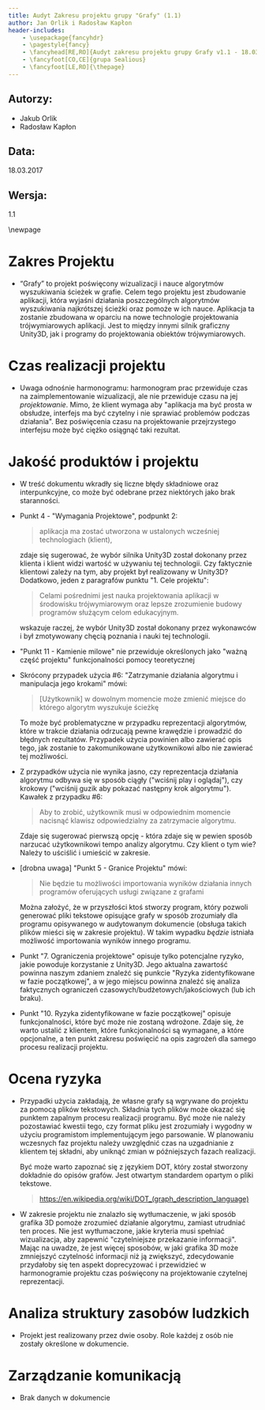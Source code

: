 ```yaml
---
title: Audyt Zakresu projektu grupy "Grafy" (1.1)
author: Jan Orlik i Radosław Kapłon
header-includes:
    - \usepackage{fancyhdr}
    - \pagestyle{fancy}
    - \fancyhead[RE,RO]{Audyt zakresu projektu grupy Grafy v1.1 - 18.03.2017}
    - \fancyfoot[CO,CE]{grupa Sealious}
    - \fancyfoot[LE,RO]{\thepage}
---
```


## Autorzy: 

* Jakub Orlik
* Radosław Kapłon

## Data: 

18.03.2017

## Wersja: 

1.1

\newpage

# Zakres Projektu

* “Grafy” to projekt poświęcony wizualizacji i nauce algorytmów wyszukiwania ścieżek w grafie. Celem tego projektu jest zbudowanie aplikacji, która wyjaśni działania poszczególnych algorytmów wyszukiwania najkrótszej ścieżki oraz pomoże w ich nauce. Aplikacja ta zostanie zbudowana w oparciu na nowe technologie projektowania trójwymiarowych aplikacji. Jest to między innymi silnik graficzny Unity3D, jak i programy do projektowania obiektów trójwymiarowych.

# Czas realizacji projektu

* Uwaga odnośnie harmonogramu: harmonogram prac przewiduje czas na zaimplementowanie wizualizacji, ale nie przewiduje czasu na jej *projektowanie*. Mimo, że klient wymaga aby "aplikacja ma być prosta w obsłudze, interfejs ma być czytelny i nie sprawiać problemów podczas działania". Bez poświęcenia czasu na projektowanie przejrzystego interfejsu może być ciężko osiągnąć taki rezultat.

# Jakość produktów i projektu

* W treść dokumentu wkradły się liczne błędy składniowe oraz interpunkcyjne, co może być odebrane przez niektórych jako brak staranności.

* Punkt 4 - "Wymagania Projektowe", podpunkt 2:

	> aplikacja ma zostać utworzona w ustalonych wcześniej technologiach (klient),
	
	zdaje się sugerować, że wybór silnika Unity3D został dokonany przez klienta i klient widzi wartość w używaniu tej technologii. Czy faktycznie klientowi zależy na tym, aby projekt był realizowany w Unity3D? Dodatkowo, jeden z paragrafów punktu "1. Cele projektu":
	
	> Celami pośrednimi jest nauka projektowania aplikacji w środowisku
	> trójwymiarowym oraz lepsze zrozumienie budowy programów służącym celom
	> edukacyjnym.
	
	wskazuje raczej, że wybór Unity3D został dokonany przez wykonawców i był zmotywowany chęcią poznania i nauki tej technologii.

* "Punkt 11 - Kamienie milowe" nie przewiduje określonych jako "ważną część projektu" funkcjonalności pomocy teoretycznej

* Skrócony przypadek użycia #6: "Zatrzymanie działania algorytmu i manipulacja jego krokami" mówi:

	> [Użytkownik] w dowolnym momencie może zmienić miejsce do którego algorytm wyszukuje ścieżkę
	
	To może być problematyczne w przypadku reprezentacji algorytmów, które w trakcie działania odrzucają pewne krawędzie i prowadzić do błędnych rezultatów. Przypadek użycia powinien albo zawierać opis tego, jak zostanie to zakomunikowane użytkownikowi albo nie zawierać tej możliwości.
	
* Z przypadków użycia nie wynika jasno, czy reprezentacja działania algorytmu odbywa się w sposób ciągły ("wciśnij play i oglądaj"), czy krokowy ("wciśnij guzik aby pokazać następny krok algorytmu"). Kawałek z przypadku #6:

	> Aby to zrobić, użytkownik musi w odpowiednim momencie nacisnąć klawisz odpowiedzialny za zatrzymacie algorytmu.

	Zdaje się sugerować pierwszą opcję - która zdaje się w pewien sposób narzucać użytkownikowi tempo analizy algorytmu. Czy klient o tym wie? Należy to uściślić i umieścić w zakresie.
	
* [drobna uwaga] "Punkt 5 - Granice Projektu" mówi: 

	> Nie będzie tu możliwości importowania wyników działania innych programów oferujących usługi związane z grafami
	
	Można założyć, że w przyszłości ktoś stworzy program, który pozwoli generować pliki tekstowe opisujące grafy w sposób zrozumiały dla programu opisywanego w audytowanym dokumencie (obsługa takich plików mieści się w zakresie projektu). W takim wypadku *będzie* istniała możliwość importowania wyników innego programu.


* Punkt "7. Ograniczenia projektowe" opisuje tylko potencjalne ryzyko, jakie powoduje korzystanie z Unity3D. Jego aktualna zawartość powinna naszym zdaniem znaleźć się punkcie "Ryzyka zidentyfikowane w fazie początkowej", a w jego miejscu powinna znaleźć się analiza faktycznych ograniczeń czasowych/budżetowych/jakościowych (lub ich braku).

* Punkt "10. Ryzyka zidentyfikowane w fazie początkowej" opisuje funkcjonalności, które być może nie zostaną wdrożone. Zdaje się, że warto ustalić z klientem, które funkcjonalności są wymagane, a które opcjonalne, a ten punkt zakresu poświęcić na opis zagrożeń dla samego procesu realizacji projektu.


# Ocena ryzyka

* Przypadki użycia zakładają, że własne grafy są wgrywane do projektu za pomocą plików tekstowych. Składnia tych plików może okazać się punktem zapalnym procesu realizacji programu. Być może nie należy pozostawiać kwestii tego, czy format pliku jest zrozumiały i wygodny w użyciu programistom implementującym jego parsowanie. W planowaniu wczesnych faz projektu należy uwzględnić czas na uzgadnianie z klientem tej składni, aby uniknąć zmian w późniejszych fazach realizacji.

	Być może warto zapoznać się z językiem DOT, który został stworzony dokładnie do opisów grafów. Jest otwartym standardem opartym o pliki tekstowe.
	
	> https://en.wikipedia.org/wiki/DOT_(graph_description_language)
	
* W zakresie projektu nie znalazło się wytłumaczenie, w jaki sposób grafika 3D pomoże zrozumieć działanie algorytmu, zamiast utrudniać ten proces. Nie jest wytłumaczone, jakie kryteria musi spełniać wizualizacja, aby zapewnić "czytelniejsze przekazanie informacji". Mając na uwadze, że jest więcej sposobów, w jaki grafika 3D może zmniejszyć czytelność informacji niż ją zwiększyć, zdecydowanie przydałoby się ten aspekt doprecyzować i przewidzieć w harmonogramie projektu czas poświęcony na projektowanie czytelnej reprezentacji.

# Analiza struktury zasobów ludzkich
* Projekt jest realizowany przez dwie osoby. Role każdej z osób nie zostały określone w dokumencie.

# Zarządzanie komunikacją 
 * Brak danych w dokumencie


